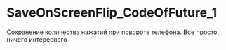 # SaveOnScreenFlip_CodeOfFuture_1
Сохранение количества нажатий при повороте телефона.
Все просто, ничего интересного
